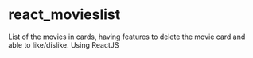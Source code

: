 # react_movieslist
List of the movies in cards, having features to delete the movie card and able to like/dislike. Using ReactJS
